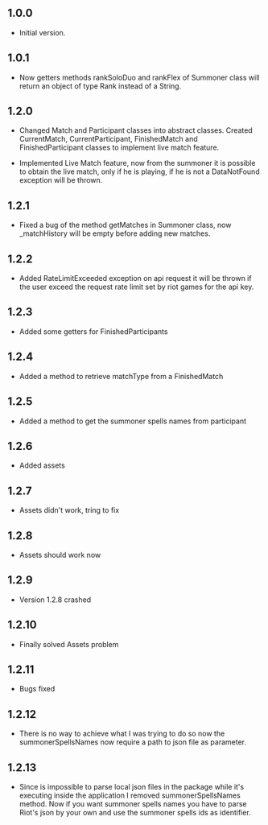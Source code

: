 ## 1.0.0

- Initial version.

## 1.0.1

- Now getters methods rankSoloDuo and rankFlex of Summoner class will return an object of type Rank instead of a String.

## 1.2.0

- Changed Match and Participant classes into abstract classes. Created CurrentMatch, CurrentParticipant, FinishedMatch and FinishedParticipant classes to implement live match feature.

- Implemented Live Match feature, now from the summoner it is possible to obtain the live match, only if he is playing, if he is not a DataNotFound exception will be thrown.

## 1.2.1

- Fixed a bug of the method getMatches in Summoner class, now _matchHistory will be empty before adding new matches.

## 1.2.2

- Added RateLimitExceeded exception on api request it will be thrown if the user exceed the request rate limit set by riot games for the api key.

## 1.2.3 

- Added some getters for FinishedParticipants

## 1.2.4

- Added a method to retrieve matchType from a FinishedMatch

## 1.2.5

- Added a method to get the summoner spells names from participant

## 1.2.6

- Added assets

## 1.2.7

- Assets didn't work, tring to fix

## 1.2.8

- Assets should work now

## 1.2.9

- Version 1.2.8 crashed

## 1.2.10

- Finally solved Assets problem

## 1.2.11

- Bugs fixed

## 1.2.12

- There is no way to achieve what I was trying to do so now the summonerSpellsNames now require a path to json file as parameter.

## 1.2.13

- Since is impossible to parse local json files in the package while it's executing inside the application I removed summonerSpellsNames method. Now if you want summoner spells names you have to parse Riot's json by your own and use the summoner spells ids as identifier.